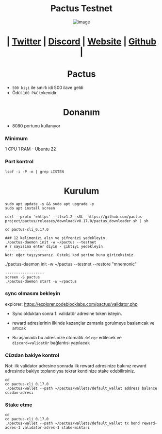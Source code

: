 
<h1 align="center"> Pactus Testnet</h1>

<div align="center">

![image](https://github.com/0xSocrates/Testnet-Rehberler/assets/108215275/fc854b16-a554-419c-afbf-f99de720060a)

#  | [Twitter](https://twitter.com/pactuschain/) | [Discord](https://discord.gg/pactus-795592769300987944) | [Website](https://pactus.org/) | [Github](https://github.com/pactus-project) |

</div>

<h1 align="center">Pactus</h1>

- `500 kişi` ile sınırlı idi 500 ilave geldi
- Ödül `100 PAC` tokenidir.



<h1 align="center">Donanım</h1>

- 8080 portunu kullanıyor


### Minimum
1 CPU 1 RAM - Ubuntu 22

### Port kontrol
```
lsof -i -P -n | grep LISTEN
```

<h1 align="center">Kurulum</h1>

```console
sudo apt update -y && sudo apt upgrade -y
sudo apt install screen

curl --proto '=https' --tlsv1.2 -sSL  https://github.com/pactus-project/pactus/releases/download/v0.17.0/pactus_downloader.sh | sh

cd pactus-cli_0.17.0

### 12 kelimenizi alın ve şifrenizi yedekleyin.
./pactus-daemon init -w ~/pactus --testnet
# 7 sayısına enter diyin - çıktıyı yedekleyin
--------------------
Not: eğer taşıyorsanız. üsteki kod yerine bunu giriceksiniz
```
./pactus-daemon init -w ~/pactus --testnet --restore "mnemonic"
```
------------------
screen -S pactus
./pactus-daemon start -w ~/pactus
```
### sync olmasını bekleyin
explorer: https://explorer.codeblocklabs.com/pactus/validator.php

- Sync olduktan sonra 1. validatör adresine token isteyin.

- reward adreslerinin ilkinde kazançlar zamanla gorulmeye baslanıcak ve artıcak

- Bu aşamada bu adresinize otomatik `delege` edilecek ve `discord=validatör` bağlantısı yapılacak

### Cüzdan bakiye kontrol
Not: ilk validator adresine sonrada ilk reward adresinize bakınız reward adresinde bakiye toplandıysa tekrar kendinize stake edebilirsiniz.
```
cd
cd pactus-cli_0.17.0
./pactus-wallet --path ~/pactus/wallets/default_wallet address balance cüzdan-adresi
```
### Stake etme
```
cd
cd pactus-cli_0.17.0
./pactus-wallet --path ~/pactus/wallets/default_wallet tx bond reward-adres-1 validator-adres-1 stake-miktarı
```
